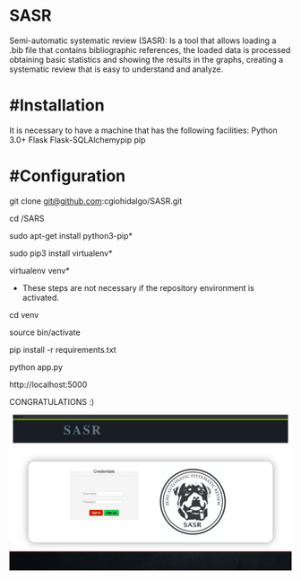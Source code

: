 # SASR
Semi-automatic systematic review (SASR): Is a tool that allows loading a .bib file that contains bibliographic references, the loaded data is processed obtaining basic statistics and showing the results in the graphs, creating a systematic review that is easy to understand and analyze. 


# #Installation
It is necessary to have a machine that has the following facilities:
Python 3.0+
Flask
Flask-SQLAlchemypip
pip

# #Configuration

git clone git@github.com:cgiohidalgo/SASR.git

cd /SARS

sudo apt-get install python3-pip*

sudo pip3 install virtualenv* 

virtualenv venv*

* These steps are not necessary if the repository environment is activated.

cd venv

source bin/activate

pip install -r requirements.txt

python app.py

http://localhost:5000



CONGRATULATIONS :)

![ScreenShot](https://raw.githubusercontent.com/cgiohidalgo/SASR/master/example.png)
